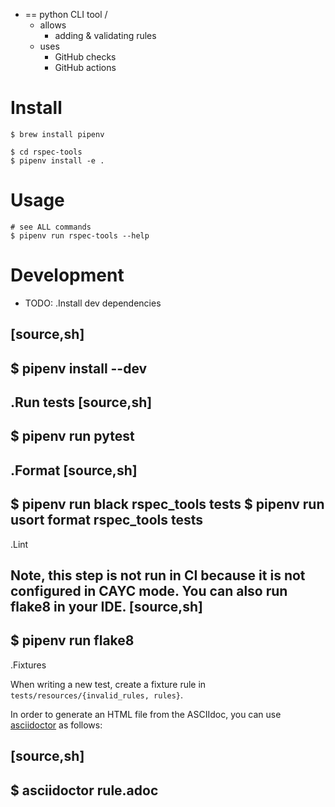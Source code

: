 * == python CLI tool / 
  * allows
    * adding & validating rules
  * uses
    * GitHub checks
    * GitHub actions

# Install

```
$ brew install pipenv

$ cd rspec-tools
$ pipenv install -e .
```

# Usage

```
# see ALL commands
$ pipenv run rspec-tools --help
```

# Development

* TODO:
.Install dev dependencies

[source,sh]
----
$ pipenv install --dev
----

.Run tests
[source,sh]
----
$ pipenv run pytest
----

.Format
[source,sh]
----
$ pipenv run black rspec_tools tests
$ pipenv run usort format rspec_tools tests
----

.Lint

Note, this step is not run in CI because it is not configured in CAYC mode.
You can also run flake8 in your IDE.
[source,sh]
----
$ pipenv run flake8
----

.Fixtures

When writing a new test, create a fixture rule in `tests/resources/{invalid_rules, rules}`.

In order to generate an HTML file from the ASCIIdoc, you can use [asciidoctor](https://docs.asciidoctor.org/) as follows:

[source,sh]
----
$ asciidoctor rule.adoc
----
